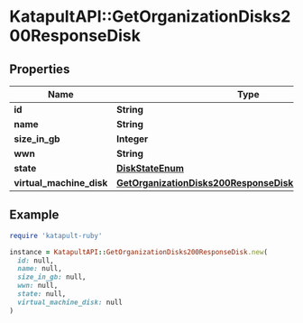 # KatapultAPI::GetOrganizationDisks200ResponseDisk

## Properties

| Name | Type | Description | Notes |
| ---- | ---- | ----------- | ----- |
| **id** | **String** |  | [optional] |
| **name** | **String** |  | [optional] |
| **size_in_gb** | **Integer** |  | [optional] |
| **wwn** | **String** |  | [optional] |
| **state** | [**DiskStateEnum**](DiskStateEnum.md) |  | [optional] |
| **virtual_machine_disk** | [**GetOrganizationDisks200ResponseDiskVirtualMachineDisk**](GetOrganizationDisks200ResponseDiskVirtualMachineDisk.md) |  | [optional] |

## Example

```ruby
require 'katapult-ruby'

instance = KatapultAPI::GetOrganizationDisks200ResponseDisk.new(
  id: null,
  name: null,
  size_in_gb: null,
  wwn: null,
  state: null,
  virtual_machine_disk: null
)
```

